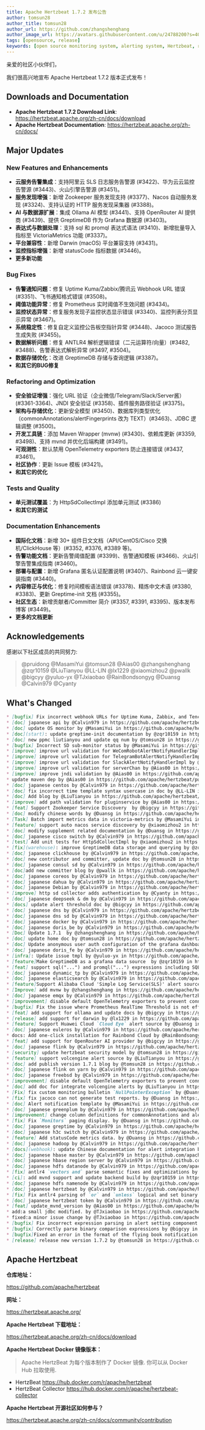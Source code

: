 ```yaml
---
title: Apache Hertzbeat 1.7.2 发布公告
author: tomsun28
author_title: tomsun28
author_url: https://github.com/zhangshenghang
author_image_url: https://avatars.githubusercontent.com/u/24788200?s=400&v=4
tags: [opensource, release]
keywords: [open source monitoring system, alerting system, Hertzbeat, release]
---
```


亲爱的社区小伙伴们，

我们很高兴地宣布 Apache Hertzbeat 1.7.2 版本正式发布！

## Downloads and Documentation

- **Apache Hertzbeat 1.7.2 Download Link**: <https://hertzbeat.apache.org/zh-cn/docs/download>
- **Apache Hertzbeat Documentation**: <https://hertzbeat.apache.org/zh-cn/docs/>

## Major Updates

### New Features and Enhancements

- **云服务告警集成**：支持阿里云 SLS 日志服务告警源 (#3422)、华为云云监控告警源 (#3443)、火山引擎告警源 (#3451)。
- **服务发现增强**：新增 Zookeeper 服务发现支持 (#3377)、Nacos 自动服务发现 (#3324)、支持认证的 HTTP 服务发现采集器 (#3388)。
- **AI 与数据源扩展**：集成 Ollama AI 模型 (#3441)、支持 OpenRouter AI 提供商 (#3439)、提供 GreptimeDB 作为 Grafana 数据源 (#3403)。
- **表达式与数据处理**：支持 sql 和 promql 表达式语法 (#3410)、新增批量导入指标至 VictoriaMetrics 功能 (#3337)。
- **平台兼容性**：新增 Darwin (macOS) 平台兼容支持 (#3431)。
- **监控指标增强**：新增 statusCode 指标数据 (#3446)。
- **更多新功能**

### Bug Fixes

- **告警通知问题**：修复 Uptime Kuma/Zabbix/腾讯云 Webhook URL 错误 (#3351)、飞书通知格式错误 (#3508)。
- **阈值功能异常**：修复 Prometheus 实时阈值不生效问题 (#3434)。
- **监控状态异常**：修复服务发现子监控状态显示错误 (#3340)、监控列表分页显示异常 (#3467)。
- **系统稳定性**：修复自定义监控公告板空指针异常 (#3448)、Jacoco 测试报告生成失败 (#3455)。
- **数据解析问题**：修复 ANTLR4 解析逻辑错误（二元运算符/向量）(#3482, #3488)、告警表达式解析异常 (#3497, #3504)。
- **数据存储优化**：改进 GreptimeDB 存储与查询逻辑 (#3387)。
- **和其它的BUG修复**

### Refactoring and Optimization

- **安全验证增强**：强化 URL 验证（企业微信/Telegram/Slack/Server酱）(#3361-3364)、JNDI 安全验证 (#3358)、插件服务路径验证 (#3375)。
- **架构与存储优化**：更新安全模型 (#3450)、数据库列类型优化（commonAnnotations/alertFingerprints 改为 TEXT）(#3463)、JDBC 逻辑调整 (#3500)。
- **开发工具链**：添加 Maven Wrapper (mvnw) (#3430)、依赖库更新 (#3359, #3498)、支持 mvnd 并优化后端构建 (#3491)。
- **可观测性**：默认禁用 OpenTelemetry exporters 防止连接错误 (#3437, #3461)。
- **社区协作**：更新 Issue 模板 (#3421)。
- **和其它的优化**

### Tests and Quality

- **单元测试覆盖**：为 HttpSdCollectImpl 添加单元测试 (#3386)
- **和其它的测试**

### Documentation Enhancements

- **国际化文档**：新增 30+ 组件日文文档（API/CentOS/Cisco 交换机/ClickHouse 等）(#3352, #3376, #3389 等)。
- **告警功能文档**：更新告警阈值配置 (#3399)、告警通知模板 (#3466)、火山引擎告警集成指南 (#3460)。
- **部署与配置**：新增 Grafana 匿名认证配置说明 (#3407)、Rainbond 云一键安装指南 (#3440)。
- **内容修正与优化**：修复时间模板语法错误 (#3378)、精炼中文术语 (#3380, #3383)、更新 Greptime-init 文档 (#3355)。
- **社区生态**：新增贡献者/Committer 简介 (#3357, #3391, #3395)、版本发布博客 (#3449)。
- **更多的文档更新**

## Acknowledgements

感谢以下社区成员的共同努力:

> @pruidong @MasamiYui @tomsun28 @Aias00 @zhangshenghang @zqr10159 @LiuTianyou @LL-LIN @lx1229 @xiaomizhou2 @pwallk
> @bigcyy @yuluo-yx @TJxiaobao @RainBondsongyg @Duansg @Calvin979 @Cyanty

## What's Changed

```markdown
* [bugfix] Fix incorrect webhook URLs for Uptime Kuma, Zabbix, and Tencent Cloud by @bigcyy in https://github.com/apache/hertzbeat/pull/3351
* [doc] japanese api by @Calvin979 in https://github.com/apache/hertzbeat/pull/3352
* [doc] update OS monitor by @MasamiYui in https://github.com/apache/hertzbeat/pull/3353
* [doc](start): update greptime-init documentation by @zqr10159 in https://github.com/apache/hertzbeat/pull/3355
* [doc] new ppmc liutianyou and update qq num by @tomsun28 in https://github.com/apache/hertzbeat/pull/3357
* [bugfix] Incorrect SD sub-monitor status by @MasamiYui in https://github.com/apache/hertzbeat/pull/3340
* [improve] improve url validation for WeComRobotAlertNotifyHandlerImpl by @Aias00 in https://github.com/apache/hertzbeat/pull/3361
* [improve] improve url validation for TelegramBotAlertNotifyHandlerImpl by @Aias00 in https://github.com/apache/hertzbeat/pull/3362
* [improve] improve url validation for SlackAlertNotifyHandlerImpl by @Aias00 in https://github.com/apache/hertzbeat/pull/3363
* [improve] improve url validation for serverChan by @Aias00 in https://github.com/apache/hertzbeat/pull/3364
* [improve] improve jndi validation by @Aias00 in https://github.com/apache/hertzbeat/pull/3358
* update maven dep by @Aias00 in https://github.com/apache/hertzbeat/pull/3359
* [doc] japanese centos by @Calvin979 in https://github.com/apache/hertzbeat/pull/3376
* [doc] fix incorrect time template syntax usercase in doc by @LL-LIN in https://github.com/apache/hertzbeat/pull/3378
* [doc] Add blog by @LiuTianyou in https://github.com/apache/hertzbeat/pull/3379
* [improve] add path validation for pluginservice by @Aias00 in https://github.com/apache/hertzbeat/pull/3375
* [feat] Support Zookeeper Service Discovery  by @bigcyy in https://github.com/apache/hertzbeat/pull/3377
* [doc] modify chinese words by @Duansg in https://github.com/apache/hertzbeat/pull/3380
* [Task] Batch import metrics data in victoria-metrics by @MasamiYui in https://github.com/apache/hertzbeat/pull/3337
* [feature] support auto nacos service discovery by @xiaomizhou2 in https://github.com/apache/hertzbeat/pull/3324
* [doc] modify supplement related documentation by @Duansg in https://github.com/apache/hertzbeat/pull/3383
* [doc] japanese cisco switch by @Calvin979 in https://github.com/apache/hertzbeat/pull/3389
* [test] Add unit tests for HttpSdCollectImpl by @xiaomizhou2 in https://github.com/apache/hertzbeat/pull/3386
* [fix](warehouse): improve GreptimeDB data storage and querying by @zqr10159 in https://github.com/apache/hertzbeat/pull/3387
* [doc] japanese clickhouse by @Calvin979 in https://github.com/apache/hertzbeat/pull/3390
* [doc] new contributor and committer, update doc by @tomsun28 in https://github.com/apache/hertzbeat/pull/3391
* [doc] japanese consul sd by @Calvin979 in https://github.com/apache/hertzbeat/pull/3392
* [doc]add new committer blog by @pwallk in https://github.com/apache/hertzbeat/pull/3395
* [doc] japanese coreos by @Calvin979 in https://github.com/apache/hertzbeat/pull/3393
* [doc] japanese dahua by @Calvin979 in https://github.com/apache/hertzbeat/pull/3396
* [doc] japanese Debian by @Calvin979 in https://github.com/apache/hertzbeat/pull/3398
* [improve] http sd collector adds authentication by @Cyanty in https://github.com/apache/hertzbeat/pull/3388
* [doc] japanese deepseek & dm by @Calvin979 in https://github.com/apache/hertzbeat/pull/3400
* [docs] update alert threshold doc by @bigcyy in https://github.com/apache/hertzbeat/pull/3399
* [doc] japanese dns by @Calvin979 in https://github.com/apache/hertzbeat/pull/3404
* [doc] japanese dns sd by @Calvin979 in https://github.com/apache/hertzbeat/pull/3405
* [doc] japanese docker by @Calvin979 in https://github.com/apache/hertzbeat/pull/3408
* [doc] japanese doris_be by @Calvin979 in https://github.com/apache/hertzbeat/pull/3409
* [Doc] Update 1.7.1  by @zhangshenghang in https://github.com/apache/hertzbeat/pull/3411
* [doc] update home doc by @tomsun28 in https://github.com/apache/hertzbeat/pull/3418
* [doc] Update anonymous user auth configuration of the grafana dashboard document by @Cyanty in https://github.com/apache/hertzbeat/pull/3407
* [doc] japanese doris_fe by @Calvin979 in https://github.com/apache/hertzbeat/pull/3416
* [infra]: Update issue tmpl by @yuluo-yx in https://github.com/apache/hertzbeat/pull/3421
* [feature]Make GreptimeDB as a grafana data source  by @zqr10159 in https://github.com/apache/hertzbeat/pull/3403
* [feat] support sql("...") and promql("...") expressions including SQL condition parsing by @bigcyy in https://github.com/apache/hertzbeat/pull/3410
* [doc] japanese dynamic_tp by @Calvin979 in https://github.com/apache/hertzbeat/pull/3419
* [doc] japanese elasticsearch by @Calvin979 in https://github.com/apache/hertzbeat/pull/3423
* [feature]Support Alibaba Cloud 'Simple Log Service(SLS)' alert source by @Duansg in https://github.com/apache/hertzbeat/pull/3422
* [Improve] add mvnw by @zhangshenghang in https://github.com/apache/hertzbeat/pull/3430
* [doc] japanese emqx by @Calvin979 in https://github.com/apache/hertzbeat/pull/3433
* [improvement] disable default OpenTelemetry exporters to prevent connection errors by @bigcyy in https://github.com/apache/hertzbeat/pull/3437
* [bugfix] Fix the issue where Prometheus RealTime Threshold is not eff… by @Duansg in https://github.com/apache/hertzbeat/pull/3434
* [feat] add support for ollama and update docs by @bigcyy in https://github.com/apache/hertzbeat/pull/3441
* [release] add support for darwin by @lx1229 in https://github.com/apache/hertzbeat/pull/3431
* [feature] Support Huawei Cloud `Cloud Eye` alert source by @Duansg in https://github.com/apache/hertzbeat/pull/3443
* [doc] japanese euleros by @Calvin979 in https://github.com/apache/hertzbeat/pull/3442
* docs: Add one-click installation for Rainbond Cloud by @RainBondsongyg in https://github.com/apache/hertzbeat/pull/3440
* [feat] add support for OpenRouter AI provider by @bigcyy in https://github.com/apache/hertzbeat/pull/3439
* [doc] japanese flink by @Calvin979 in https://github.com/apache/hertzbeat/pull/3447
* [security] update hertzbeat security model by @tomsun28 in https://github.com/apache/hertzbeat/pull/3450
* [feature] support volcengine alert source by @LiuTianyou in https://github.com/apache/hertzbeat/pull/3451
* [doc] add publish version 1.7.1 blog by @tomsun28 in https://github.com/apache/hertzbeat/pull/3449
* [doc] japanese flink on yarn by @Calvin979 in https://github.com/apache/hertzbeat/pull/3452
* [doc] japanese freebsd by @Calvin979 in https://github.com/apache/hertzbeat/pull/3456
* [improvement] disable default OpenTelemetry exporters to prevent connection errors by @bigcyy in https://github.com/apache/hertzbeat/pull/3461
* [doc] add doc for integrate volcengine alerts by @LiuTianyou in https://github.com/apache/hertzbeat/pull/3460
* [Fix] fix custom monitoring bulletin `NullPointerException` by @Duansg in https://github.com/apache/hertzbeat/pull/3448
* [fix] fix jacoco can not generate test reports. by @Duansg in https://github.com/apache/hertzbeat/pull/3455
* [doc] Alert notification template by @MasamiYui in https://github.com/apache/hertzbeat/pull/3466
* [doc] japanese greenplum by @Calvin979 in https://github.com/apache/hertzbeat/pull/3468
* [improvement] change column definitions for commonAnnotations and alertFingerprints to TEXT type by @bigcyy in https://github.com/apache/hertzbeat/pull/3463
* [fix] Fix `Monitors` paging display. by @Duansg in https://github.com/apache/hertzbeat/pull/3467
* [doc] japanese greptime by @Calvin979 in https://github.com/apache/hertzbeat/pull/3469
* [doc] japanese h3c switch by @Calvin979 in https://github.com/apache/hertzbeat/pull/3471
* [feature] Add statusCode metrics data. by @Duansg in https://github.com/apache/hertzbeat/pull/3446
* [doc] japanese hadoop by @Calvin979 in https://github.com/apache/hertzbeat/pull/3476
* [docs](webhook): update Chinese documentation for alert integration by @zqr10159 in https://github.com/apache/hertzbeat/pull/3478
* [doc] japanese hbase master by @Calvin979 in https://github.com/apache/hertzbeat/pull/3477
* [doc] japanese hbase region server by @Calvin979 in https://github.com/apache/hertzbeat/pull/3479
* [doc] japanese hdfs datanode by @Calvin979 in https://github.com/apache/hertzbeat/pull/3487
* [fix] antlr4 `vectors and` parse semantic fixes and optimizations by @Duansg in https://github.com/apache/hertzbeat/pull/3482
* [ci]: add mvnd support and update backend build by @zqr10159 in https://github.com/apache/hertzbeat/pull/3491
* [doc] japanese hdfs namenode by @Calvin979 in https://github.com/apache/hertzbeat/pull/3490
* [doc] japanese hertzbeat by @Calvin979 in https://github.com/apache/hertzbeat/pull/3492
* [fix] Fix antlr4 parsing of `or` and `unless` logical and set binary operators by @Duansg in https://github.com/apache/hertzbeat/pull/3488
* [doc] japanese hertzbeat token by @Calvin979 in https://github.com/apache/hertzbeat/pull/3493
* [feat] update_mvnd_version by @Aias00 in https://github.com/apache/hertzbeat/pull/3498
* add:a small jdbc modified. by @TJxiaobao in https://github.com/apache/hertzbeat/pull/3500
* fixed:a minor issue change by @TJxiaobao in https://github.com/apache/hertzbeat/pull/3428
* [bugfix] Fix incorrect expression parsing in alert setting component by @bigcyy in https://github.com/apache/hertzbeat/pull/3497
* [bugfix] Correctly parse binary comparison expressions by @bigcyy in https://github.com/apache/hertzbeat/pull/3504
* [bugfix]Fixed an error in the format of the flying book notification by @pruidong in https://github.com/apache/hertzbeat/pull/3508
* [release] release new version 1.7.2 by @tomsun28 in https://github.com/apache/hertzbeat/pull/3510
```

## Apache Hertzbeat

**仓库地址：**

<https://github.com/apache/hertzbeat>

**网址：**

<https://hertzbeat.apache.org/>

**Apache Hertzbeat 下载地址：**

<https://hertzbeat.apache.org/zh-cn/docs/download>

**Apache Hertzbeat Docker 镜像版本：**

> Apache HertzBeat 为每个版本制作了 Docker 镜像. 你可以从 Docker Hub 拉取使用.

- HertzBeat <https://hub.docker.com/r/apache/hertzbeat>
- HertzBeat Collector <https://hub.docker.com/r/apache/hertzbeat-collector>

**Apache Hertzbeat 开源社区如何参与？**

<https://hertzbeat.apache.org/zh-cn/docs/community/contribution>
